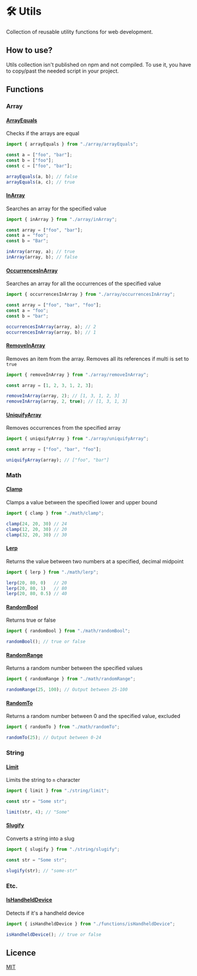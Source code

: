 # 🛠 Utils
Collection of reusable utility functions for web development.

## How to use?

Utils collection isn't published on npm and not compiled.
To use it, you have to copy/past the needed script in your project.

## Functions

### Array

#### [ArrayEquals](https://github.com/theoplawinski/utils/blob/main/array/arrayEquals.ts)

Checks if the arrays are equal

```typescript
import { arrayEquals } from "./array/arrayEquals";

const a = ["foo", "bar"];
const b = ["foo"];
const c = ["foo", "bar"];

arrayEquals(a, b); // false
arrayEquals(a, c); // true
```

#### [InArray](https://github.com/theoplawinski/utils/blob/main/array/inArray.ts)

Searches an array for the specified value

```typescript
import { inArray } from "./array/inArray";

const array = ["foo", "bar"];
const a = "foo";
const b = "Bar";

inArray(array, a); // true
inArray(array, b); // false
```

#### [OccurrencesInArray](https://github.com/theoplawinski/utils/blob/main/array/occurrencesInArray.ts)

Searches an array for all the occurrences of the specified value

```typescript
import { occurrencesInArray } from "./array/occurrencesInArray";

const array = ["foo", "bar", "foo"];
const a = "foo";
const b = "bar";

occurrencesInArray(array, a); // 2
occurrencesInArray(array, b); // 1
```

#### [RemoveInArray](https://github.com/theoplawinski/utils/blob/main/array/removeInArray.ts)

Removes an item from the array. Removes all its references if multi is set to `true`

```typescript
import { removeInArray } from "./array/removeInArray";

const array = [1, 2, 3, 1, 2, 3];

removeInArray(array, 2); // [1, 3, 1, 2, 3]
removeInArray(array, 2, true); // [1, 3, 1, 3]
```

#### [UniquifyArray](https://github.com/theoplawinski/utils/blob/main/array/uniquifyArray.ts)

Removes occurrences from the specified array

```typescript
import { uniquifyArray } from "./array/uniquifyArray";

const array = ["foo", "bar", "foo"];

uniquifyArray(array); // ["foo", "bar"]
```

### Math

#### [Clamp](https://github.com/theoplawinski/utils/blob/main/math/clamp.ts)

Clamps a value between the specified lower and upper bound

```typescript
import { clamp } from "./math/clamp";

clamp(24, 20, 30) // 24
clamp(12, 20, 30) // 20
clamp(32, 20, 30) // 30
```

#### [Lerp](https://github.com/theoplawinski/utils/blob/main/math/lerp.ts)

Returns the value between two numbers at a specified, decimal midpoint

```typescript
import { lerp } from "./math/lerp";

lerp(20, 80, 0)   // 20
lerp(20, 80, 1)   // 80
lerp(20, 80, 0.5) // 40
```

#### [RandomBool](https://github.com/theoplawinski/utils/blob/main/math/randomBool.ts)

Returns true or false

```typescript
import { randomBool } from "./math/randomBool";

randomBool(); // true or false
```

#### [RandomRange](https://github.com/theoplawinski/utils/blob/main/math/randomRange.ts)

Returns a random number between the specified values

```typescript
import { randomRange } from "./math/randomRange";

randomRange(25, 100); // Output between 25-100
```

#### [RandomTo](https://github.com/theoplawinski/utils/blob/main/math/randomTo.ts)

Returns a random number between 0 and the specified value, excluded

```typescript
import { randomTo } from "./math/randomTo";

randomTo(25); // Output between 0-24
```

### String

#### [Limit](https://github.com/theoplawinski/utils/blob/main/string/limit.ts)

Limits the string to `n` character

```typescript
import { limit } from "./string/limit";

const str = "Some str";

limit(str, 4); // "Some"
```

#### [Slugify](https://github.com/theoplawinski/utils/blob/main/string/slugify.ts)

Converts a string into a slug

```typescript
import { slugify } from "./string/slugify";

const str = "Some str";

slugify(str); // "some-str"
```

### Etc.

#### [IsHandheldDevice](https://github.com/theoplawinski/utils/blob/main/functions/isHandheldDevice.ts)

Detects if it's a handheld device

```typescript
import { isHandheldDevice } from "./functions/isHandheldDevice";

isHandheldDevice(); // true or false
```

## Licence

[MIT](LICENSE)
